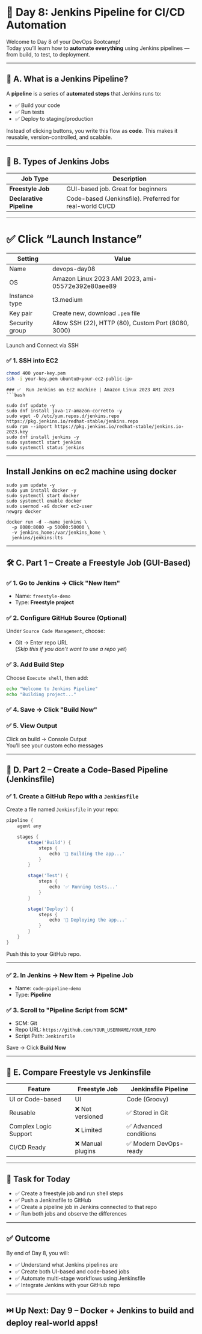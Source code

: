 
# 🧪 Day 8: Jenkins Pipeline for CI/CD Automation

Welcome to Day 8 of your DevOps Bootcamp!  
Today you’ll learn how to **automate everything** using Jenkins pipelines — from build, to test, to deployment.

---

## 🧠 A. What is a Jenkins Pipeline?

A **pipeline** is a series of **automated steps** that Jenkins runs to:
- ✅ Build your code
- ✅ Run tests
- ✅ Deploy to staging/production

Instead of clicking buttons, you write this flow as **code**. This makes it reusable, version-controlled, and scalable.

---

## 🚦 B. Types of Jenkins Jobs

| Job Type            | Description                                               |
|---------------------|-----------------------------------------------------------|
| **Freestyle Job**   | GUI-based job. Great for beginners                        |
| **Declarative Pipeline** | Code-based (Jenkinsfile). Preferred for real-world CI/CD |

---
# ✅ Click “Launch Instance”

| Setting              | Value                                               |
|----------------------|-----------------------------------------------------|
| Name                 | devops-day08                                        |
| OS                   | Amazon Linux 2023 AMI 2023, ami-05572e392e80aee89   |
| Instance type        | t3.medium                                           |
| Key pair             | Create new, download `.pem` file                    |
| Security group       | Allow SSH (22), HTTP (80), Custom Port (8080, 3000) |

Launch and Connect via SSH



### ✅ 1. SSH into EC2
```bash
chmod 400 your-key.pem
ssh -i your-key.pem ubuntu@<your-ec2-public-ip>

```
```
### ✅  Run Jenkins on Ec2 machine | Amazon Linux 2023 AMI 2023
```bash

sudo dnf update -y
sudo dnf install java-17-amazon-corretto -y
sudo wget -O /etc/yum.repos.d/jenkins.repo https://pkg.jenkins.io/redhat-stable/jenkins.repo
sudo rpm --import https://pkg.jenkins.io/redhat-stable/jenkins.io-2023.key
sudo dnf install jenkins -y
sudo systemctl start jenkins
sudo systemctl status jenkins

```

---
## Install Jenkins on ec2 machine using docker

```
sudo yum update -y
sudo yum install docker -y
sudo systemctl start docker
sudo systemctl enable docker
sudo usermod -aG docker ec2-user
newgrp docker

docker run -d --name jenkins \
  -p 8080:8080 -p 50000:50000 \
  -v jenkins_home:/var/jenkins_home \
  jenkins/jenkins:lts

```

---

## 🛠️ C. Part 1 – Create a Freestyle Job (GUI-Based)

### ✅ 1. Go to Jenkins → Click "New Item"
- Name: `freestyle-demo`
- Type: **Freestyle project**

### ✅ 2. Configure GitHub Source (Optional)
Under `Source Code Management`, choose:
- Git → Enter repo URL  
  (*Skip this if you don’t want to use a repo yet*)

### ✅ 3. Add Build Step
Choose `Execute shell`, then add:
```bash
echo "Welcome to Jenkins Pipeline"
echo "Building project..."
```

### ✅ 4. Save → Click "Build Now"

### ✅ 5. View Output
Click on build → Console Output  
You’ll see your custom echo messages

---

## 🧾 D. Part 2 – Create a Code-Based Pipeline (Jenkinsfile)

### ✅ 1. Create a GitHub Repo with a `Jenkinsfile`

Create a file named `Jenkinsfile` in your repo:

```groovy
pipeline {
    agent any

    stages {
        stage('Build') {
            steps {
                echo '🔨 Building the app...'
            }
        }

        stage('Test') {
            steps {
                echo '✅ Running tests...'
            }
        }

        stage('Deploy') {
            steps {
                echo '🚀 Deploying the app...'
            }
        }
    }
}
```

Push this to your GitHub repo.

---

### ✅ 2. In Jenkins → New Item → Pipeline Job

- Name: `code-pipeline-demo`
- Type: **Pipeline**

### ✅ 3. Scroll to "Pipeline Script from SCM"

- SCM: Git
- Repo URL: `https://github.com/YOUR_USERNAME/YOUR_REPO`
- Script Path: `Jenkinsfile`

Save → Click **Build Now**

---

## 🔁 E. Compare Freestyle vs Jenkinsfile

| Feature               | Freestyle Job       | Jenkinsfile Pipeline      |
|-----------------------|---------------------|---------------------------|
| UI or Code-based      | UI                  | Code (Groovy)             |
| Reusable              | ❌ Not versioned     | ✅ Stored in Git           |
| Complex Logic Support | ❌ Limited           | ✅ Advanced conditions     |
| CI/CD Ready           | ❌ Manual plugins    | ✅ Modern DevOps-ready     |

---

## 🎯 Task for Today

- ✅ Create a freestyle job and run shell steps
- ✅ Push a Jenkinsfile to GitHub
- ✅ Create a pipeline job in Jenkins connected to that repo
- ✅ Run both jobs and observe the differences

---

## ✅ Outcome

By end of Day 8, you will:
- ✅ Understand what Jenkins pipelines are
- ✅ Create both UI-based and code-based jobs
- ✅ Automate multi-stage workflows using Jenkinsfile
- ✅ Integrate Jenkins with your GitHub repo

---

## ⏭️ Up Next: Day 9 – Docker + Jenkins to build and deploy real-world apps!
